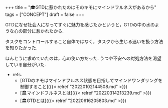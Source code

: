 +++
title = "🎓GTDに惹かれたのはそのキモにマインドフルネスがあるから"
tags = ["CONCEPT"]
draft = false
+++

GTDになぜ社会人になってすぐに魅力を感じたかというと，GTDの中の水のような心の部分に惹かれたから.

タスクをコントロールすること自体ではなく，タスクから生じる迷いを扱う方法を知りたかった.

ほんとうに求めていたのは，心の使い方だった. うつや不安への対処方法を渇望している自分がいた.

-   refs.
    -   [GTDのキモはマインドフルネス状態を目指してマインドワンダリングを制御すること]({{< relref "20220102144508.md" >}})
    -   [🏛マインドフルネスとは]({{< relref "20220314213239.md" >}})
    -   [🏛GTDとは]({{< relref "20220616205803.md" >}})
